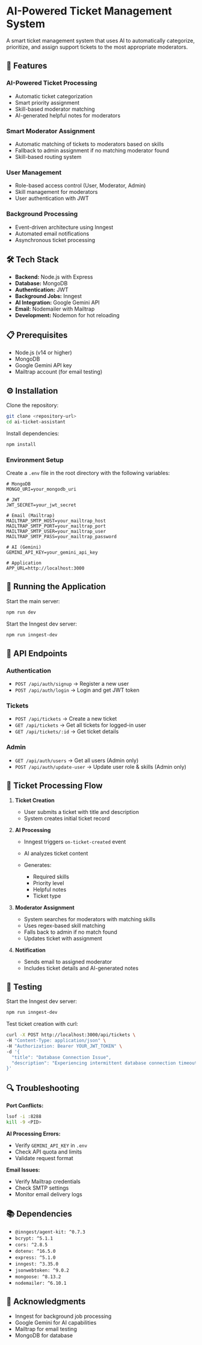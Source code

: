# AI-Powered Ticket Management System

A smart ticket management system that uses AI to automatically categorize, prioritize, and assign support tickets to the most appropriate moderators.

## 🚀 Features

### AI-Powered Ticket Processing

* Automatic ticket categorization
* Smart priority assignment
* Skill-based moderator matching
* AI-generated helpful notes for moderators

### Smart Moderator Assignment

* Automatic matching of tickets to moderators based on skills
* Fallback to admin assignment if no matching moderator found
* Skill-based routing system

### User Management

* Role-based access control (User, Moderator, Admin)
* Skill management for moderators
* User authentication with JWT

### Background Processing

* Event-driven architecture using Inngest
* Automated email notifications
* Asynchronous ticket processing

## 🛠️ Tech Stack

* **Backend:** Node.js with Express
* **Database:** MongoDB
* **Authentication:** JWT
* **Background Jobs:** Inngest
* **AI Integration:** Google Gemini API
* **Email:** Nodemailer with Mailtrap
* **Development:** Nodemon for hot reloading

## 📋 Prerequisites

* Node.js (v14 or higher)
* MongoDB
* Google Gemini API key
* Mailtrap account (for email testing)

## ⚙️ Installation

Clone the repository:

```bash
git clone <repository-url>
cd ai-ticket-assistant
```

Install dependencies:

```bash
npm install
```

### Environment Setup

Create a `.env` file in the root directory with the following variables:

```env
# MongoDB
MONGO_URI=your_mongodb_uri

# JWT
JWT_SECRET=your_jwt_secret

# Email (Mailtrap)
MAILTRAP_SMTP_HOST=your_mailtrap_host
MAILTRAP_SMTP_PORT=your_mailtrap_port
MAILTRAP_SMTP_USER=your_mailtrap_user
MAILTRAP_SMTP_PASS=your_mailtrap_password

# AI (Gemini)
GEMINI_API_KEY=your_gemini_api_key

# Application
APP_URL=http://localhost:3000
```

## 🚀 Running the Application

Start the main server:

```bash
npm run dev
```

Start the Inngest dev server:

```bash
npm run inngest-dev
```

## 📝 API Endpoints

### Authentication

* `POST /api/auth/signup` → Register a new user
* `POST /api/auth/login` → Login and get JWT token

### Tickets

* `POST /api/tickets` → Create a new ticket
* `GET /api/tickets` → Get all tickets for logged-in user
* `GET /api/tickets/:id` → Get ticket details

### Admin

* `GET /api/auth/users` → Get all users (Admin only)
* `POST /api/auth/update-user` → Update user role & skills (Admin only)

## 🔄 Ticket Processing Flow

1. **Ticket Creation**

   * User submits a ticket with title and description
   * System creates initial ticket record

2. **AI Processing**

   * Inngest triggers `on-ticket-created` event
   * AI analyzes ticket content
   * Generates:

     * Required skills
     * Priority level
     * Helpful notes
     * Ticket type

3. **Moderator Assignment**

   * System searches for moderators with matching skills
   * Uses regex-based skill matching
   * Falls back to admin if no match found
   * Updates ticket with assignment

4. **Notification**

   * Sends email to assigned moderator
   * Includes ticket details and AI-generated notes

## 🧪 Testing

Start the Inngest dev server:

```bash
npm run inngest-dev
```

Test ticket creation with curl:

```bash
curl -X POST http://localhost:3000/api/tickets \
-H "Content-Type: application/json" \
-H "Authorization: Bearer YOUR_JWT_TOKEN" \
-d '{
  "title": "Database Connection Issue",
  "description": "Experiencing intermittent database connection timeouts"
}'
```

## 🔍 Troubleshooting

**Port Conflicts:**

```bash
lsof -i :8288
kill -9 <PID>
```

**AI Processing Errors:**

* Verify `GEMINI_API_KEY` in `.env`
* Check API quota and limits
* Validate request format

**Email Issues:**

* Verify Mailtrap credentials
* Check SMTP settings
* Monitor email delivery logs

## 📚 Dependencies

* `@inngest/agent-kit: ^0.7.3`
* `bcrypt: ^5.1.1`
* `cors: ^2.8.5`
* `dotenv: ^16.5.0`
* `express: ^5.1.0`
* `inngest: ^3.35.0`
* `jsonwebtoken: ^9.0.2`
* `mongoose: ^8.13.2`
* `nodemailer: ^6.10.1`

## 🙏 Acknowledgments

* Inngest for background job processing
* Google Gemini for AI capabilities
* Mailtrap for email testing
* MongoDB for database




